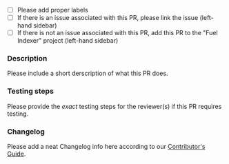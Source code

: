 - [ ] Please add proper labels
- [ ] If there is an issue associated with this PR, please link the issue (left-hand sidebar)
- [ ] If there is not an issue associated with this PR, add this PR to the "Fuel Indexer" project (left-hand sidebar)

### Description

Please include a short derscription of what this PR does.

### Testing steps

Please provide the _exact_ testing steps for the reviewer(s) if this PR requires testing.

### Changelog

Please add a neat Changelog info here according to our [Contributor's Guide](./CONTRIBUTING.md).
